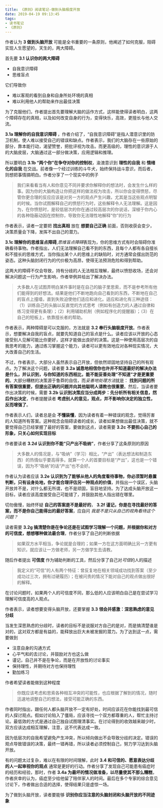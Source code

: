 ```yaml
---
title: 《原则》阅读笔记-做到头脑极度开放
date: 2019-04-19 09:13:45
tags:
- 读书笔记
- 《原则》
---
```


作者认为 **3 做到头脑开放** 可能是全书重要的一条原则，他阐述了如何克服，阻碍实现人生愿望的，天生的，两大障碍。

首先要 **3.1 认识你的两大障碍**

- 自我意识障碍
- 思维盲点

它们导致你

- 难以客观的看到自身和自身所处环境的真相
- 难以利用他人的帮助来作出最佳决策

为了克服他们，作者提出首先要理解大脑的运作方式，这样能使得读者明白，这两个障碍存在的真相，以及如何改变自身的行为，变得快乐，高效，更擅长与他人交流。

**3.1a 理解你的自我意识障碍** ，作者介绍了，“自我意识障碍”是指人潜意识里的防卫机制，使人难以接受自己的错误和缺点。作者表示，我们的大脑存在一些原始的部分，靠本能行动，渴望赞誉，把批评视为攻击。而更高级的，理性的意识源于人的大脑皮层，大脑通过这一部分做决策，应用逻辑和推理。

所以要明白 **3.1b “两个你”在争夺对你的控制权**，渝澳意识到 **理性的自我** 和 **情绪化的自我** 在交战。前者像一个经过训练的斗牛犬，始终保持战斗意识，而后者，则想把事情搞明白。作者分享了一个现实中的例子

> 我们来看看当有人和你意见不同并要求你解释你的想法时，会发生什么样的事。因为你的大脑构造让你把这样的做法视为攻击，所以你会变得愤怒，尽管你更合理的反应应该是对另一方的观点产生兴趣，尤其是当这些观点明智的时候。当你试图解释自己的愤怒行为时，这些解释令人无法理解。这是因为，在你愤怒时，是较低层次的你在通过较高层次的你说话，深植于你内心的各种隐蔽动因在控制你，导致你无法理性地解释“你”的行为

作者表示，读者一定要把 **找出真相** 放在 **想要自己正确** 前面，否则收获会变少，决策质量会下降，发挥不出自己的潜力。

**3.1c 理解你的思维盲点障碍**,*思维盲点障碍*表现为，你的思维方式有时会阻碍你准确看待事物。作者指出，人们无法理解自己看不到的东西，且每个人都有各自擅长和不擅长的思维方式，当你指出某个人的思维上的缺陷时，对方通常会摆出防范的姿态。这种头脑封闭行为的代价极为高昂，使得无法预测危险和得到帮助。

这两大的障碍不仅会导致，持有分歧的人无法相互理解，最终以愤怒收场，还会对解决问题这一行为产生影响，作者举例并给出了解决办法。

> 大多数人在试图弄明白某件事时是在自己的脑子里思索，而不是参考所有他们能得到的好想法。结果是他们不断地跑向自己看到的东西，不断地在自己的盲点上撞墙，直到失败迫使他们适应和进化。适应和进化有三种途径：（1）训练自己的头脑以反直觉的方式思考（例如有创造力的人通过自律和练习变得更有条理）；（2）利用辅助机制（例如程序化的提醒器）；（3）在自己的短板上，依靠擅长者的帮助。

作者表示，两种障碍是可以克服的，方法就是 **3.2 奉行头脑极度开放**。作者表示，想要解决自我的盲点，就要先知道自己的盲点是什么。读者应该以开放的心态接受别人见解可能比你更好，这样才能做出良好的决策。这是一种使用高层次的自我思考的能力，通过练习掌握这个能力，读者可以更有效地应对各种现实情况，大大改善自己的生活。

不过，作者表示，大部分人虽然表示自己开放，但依然顽固地坚持自己的所有观点。为了解决这个问题，读者要 **3.2a 诚恳地相信你也许并不知道最好的解决办法是什么，并认识到，与你知道的东西相比，能不能妥善处理“不知道”才是更重要的**。大部分糟糕的决策源于鲁莽的自信，而*妥善地处理方法*就是： **找到问题的所有答案很重要，但提出正确的问题并向其他聪明人请教也很重要**。然后，当读者要作出决策的时候，需要 **3.2b 认识到决策应当分成两步：先分析所有相关信息，然后作出决定**，作者提醒读者 **考虑别人的意见，观点，并不影响你决定的独立性，反而增强了**。

作者表示人们，读者总是会 **不懂装懂**，因为读者有着一种错误的观念，觉得厉害的人知道所有答案。这种观念会阻碍读者的成长，读者如果想做出最佳决策，就不要觉得自己已经掌握了最好的答案，要做到这点，读者需要 **3.2c 不要担心自己的形象，只关心如何实现目标**

作者要读者 **3.2d 认识到你不能“只产出不吸纳”**，作者分享了这条原则的原因

> 大多数人的情况是，与“吸纳”（学习）相比，“产出”（表达想法和制造东西）的热情似乎要高得多。就算一个人的首要目标是“产出”，这也是一个错误，因为不“吸纳”的话“产出”也不会好。

作者认为读者应该 **3.2e 认识到为了能够从他人的角度看待事物，你必须暂时悬置判断，只有设身处地，你才能合理评估另一种观点的价值**，并指出一个误区，头脑开放并不是，对什么都无所谓，也不是顽固，盲目地坚持。为了达成头脑开放这一目标，读者应该高度接受自己可能错了，并鼓励其他人指出错在哪里。

切勿傲慢，始终怀疑 **自己的答案是不是最好的**， **3.2f 谨记，你是在寻找最好的答案，而不是你自己能得出的最好答案**，应自问 *我是不是只从自己的视角看待这个问题？*

读者需要 **3.2g 搞清楚你是在争论还是在试图学习理解一个问题，并根据你和对方的可信度，想想哪种做法最合理**，作者分享了自己的判断依据

> 如果双方水平相当，争论就是合理的；如果一方在这方面明确比另一方更有知识，就应该让一方做老师，另一方做学生去请教。

随后作者提出 **可信度** 作为辅助判断的工具，然后分享了自己对*可信*的人的描述

> 我定义的“可信”的人有两个特征：曾反复地在相关领域成功找到答案（至少成功过三次，拥有过硬履历）；在被问责的情况下能对自己的观点做出很好的解释。

在讨论问题时，如果两个人的可信度不同，那么低的人应该明白自己是在尝试学习理解可信度高的人观点。

作者表示，读者想要变得头脑开放，还要掌握 **3.3 领会并感激：深思熟虑的意见分歧**

当发生深思熟虑的分歧时，读者的目标不是说服对方自己的是对，而是搞清楚谁是对的，这对双方都是有益的，能释放出巨大未被发掘的潜力。为了达到这一点，需要做到

- 注意自身的沟通方式
- 心平气和的去讨论，并鼓励对方也这么做
- 谨记，自己并不是在争论，而是在开放性的讨论事实
- 保持理性，并期待对方也保持理性
- 勤加练习

作者希望读者能做到这种程度

> 你既应该考虑和思索各种相互冲突的可能性，也应根据了解到的情况，随时迅速地调整自己的想法，接受可能正确的东西。

作者同时指出，跟任何人都头脑开放不一定有好处，时间应该花在你能找到最可信的人探讨观点。假如讨论陷入了僵局，应该寻找一个双方都尊重的人，帮忙主持讨论。最低效的方式是通过自己独自试图理清事实。在讨论得到的收效越来越少时，双方应该达成相互理解，注意，这不代表达成一致。

因为低层次的自我希望避免产生冲突，所以倾向做出不会导致分歧的决定。错误的观点导致错误的决策，最终一错再错，所以读者必须控制自己，努力学习达到头脑开放。

有的问题太过复杂，难以在有限的时间理解，此时 **3.4 和可信的、愿意表达分歧的人一起审视你的观点** 通常是更好的行动。作者分享了发现自己可能患有癌症时的经历和经验，那时，作者 **3.4a 为最坏的情况做准备，以尽量使其不那么糟糕**，作者庆幸的认为，癌症至少给他留了陪伴家人的时间。最后在多个专家的综合意见讨论下，作者做出合适的选择，使得结果只是虚惊一场。

为了做到头脑开放，读者要能够 **识别你应当注意的头脑封闭和头脑开放的不同迹象**